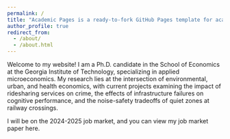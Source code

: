 ```yaml
---
permalink: /
title: "Academic Pages is a ready-to-fork GitHub Pages template for academic personal websites"
author_profile: true
redirect_from: 
  - /about/
  - /about.html
---
```


Welcome to my website! I am a Ph.D. candidate in the School of Economics at the Georgia Institute of Technology, specializing in applied microeconomics. My research lies at the intersection of environmental, urban, and health economics, with current projects examining the impact of ridesharing services on crime, the effects of infrastructure failures on cognitive performance, and the noise-safety tradeoffs of quiet zones at railway crossings.

I will be on the 2024-2025 job market, and you can view my job market paper here.
